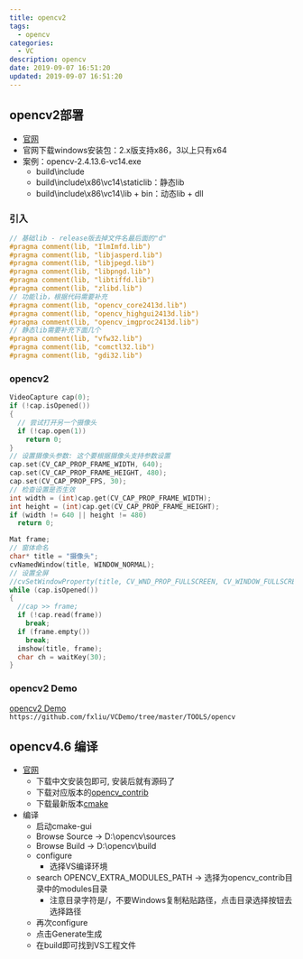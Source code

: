 ```yaml
---
title: opencv2
tags: 
  - opencv
categories: 
  - VC
description: opencv
date: 2019-09-07 16:51:20
updated: 2019-09-07 16:51:20
---
```


## opencv2部署

+ [官网](https://opencv.org/releases/)
+ 官网下载windows安装包：2.x版支持x86，3以上只有x64
+ 案例：opencv-2.4.13.6-vc14.exe
  + build\include
  + build\include\x86\vc14\staticlib：静态lib
  + build\include\x86\vc14\lib + bin：动态lib + dll

### 引入

```C++
// 基础lib - release版去掉文件名最后面的"d"
#pragma comment(lib, "IlmImfd.lib")
#pragma comment(lib, "libjasperd.lib")
#pragma comment(lib, "libjpegd.lib")
#pragma comment(lib, "libpngd.lib")
#pragma comment(lib, "libtiffd.lib")
#pragma comment(lib, "zlibd.lib")
// 功能lib，根据代码需要补充
#pragma comment(lib, "opencv_core2413d.lib")
#pragma comment(lib, "opencv_highgui2413d.lib")
#pragma comment(lib, "opencv_imgproc2413d.lib")
// 静态lib需要补充下面几个
#pragma comment(lib, "vfw32.lib")
#pragma comment(lib, "comctl32.lib")
#pragma comment(lib, "gdi32.lib")
```

### opencv2

```C++
VideoCapture cap(0);
if (!cap.isOpened())
{
  // 尝试打开另一个摄像头
  if (!cap.open(1))
    return 0;
}
// 设置摄像头参数: 这个要根据摄像头支持参数设置
cap.set(CV_CAP_PROP_FRAME_WIDTH, 640);
cap.set(CV_CAP_PROP_FRAME_HEIGHT, 480);
cap.set(CV_CAP_PROP_FPS, 30);
// 检查设置是否生效
int width = (int)cap.get(CV_CAP_PROP_FRAME_WIDTH);
int height = (int)cap.get(CV_CAP_PROP_FRAME_HEIGHT);
if (width != 640 || height != 480)
  return 0;

Mat frame;
// 窗体命名
char* title = "摄像头";
cvNamedWindow(title, WINDOW_NORMAL);
// 设置全屏
//cvSetWindowProperty(title, CV_WND_PROP_FULLSCREEN, CV_WINDOW_FULLSCREEN);
while (cap.isOpened())
{
  //cap >> frame;
  if (!cap.read(frame))
    break;
  if (frame.empty())
    break;
  imshow(title, frame);
  char ch = waitKey(30);
}
```

### opencv2 Demo

[opencv2 Demo](https://github.com/fxliu/VCDemo/tree/master/TOOLS/opencv)
`https://github.com/fxliu/VCDemo/tree/master/TOOLS/opencv`

## opencv4.6 编译

+ [官网](https://opencv.org/releases/)
  + 下载中文安装包即可, 安装后就有源码了
  + 下载对应版本的[opencv_contrib](https://github.com/opencv/opencv_contrib/tree/4.6.0)
  + 下载最新版本[cmake](https://cmake.org/download/)
+ 编译
  + 启动cmake-gui
  + Browse Source -> D:\opencv\sources
  + Browse Build -> D:\opencv\build
  + configure
    + 选择VS编译环境
  + search OPENCV_EXTRA_MODULES_PATH -> 选择为opencv_contrib目录中的modules目录
    + 注意目录字符是/，不要Windows复制粘贴路径，点击目录选择按钮去选择路径
  + 再次configure
  + 点击Generate生成
  + 在build即可找到VS工程文件
